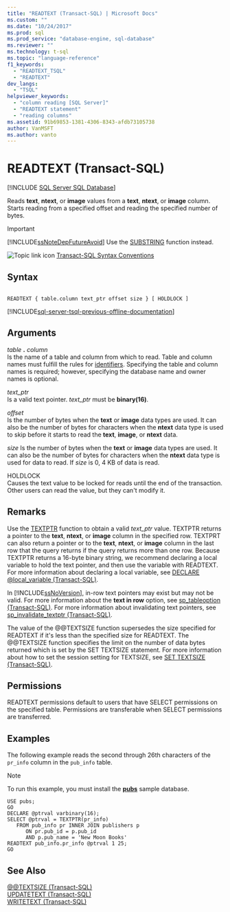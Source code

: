 ```yaml
---
title: "READTEXT (Transact-SQL) | Microsoft Docs"
ms.custom: ""
ms.date: "10/24/2017"
ms.prod: sql
ms.prod_service: "database-engine, sql-database"
ms.reviewer: ""
ms.technology: t-sql
ms.topic: "language-reference"
f1_keywords: 
  - "READTEXT_TSQL"
  - "READTEXT"
dev_langs: 
  - "TSQL"
helpviewer_keywords: 
  - "column reading [SQL Server]"
  - "READTEXT statement"
  - "reading columns"
ms.assetid: 91b69853-1381-4306-8343-afdb73105738
author: VanMSFT
ms.author: vanto
---
```

# READTEXT (Transact-SQL)
[!INCLUDE [SQL Server SQL Database](../../includes/applies-to-version/sql-asdb.md)]

Reads **text**, **ntext**, or **image** values from a **text**, **ntext**, or **image** column. Starts reading from a specified offset and reading the specified number of bytes.  
  
> [!IMPORTANT]  
>  [!INCLUDE[ssNoteDepFutureAvoid](../../includes/ssnotedepfutureavoid-md.md)] Use the [SUBSTRING](../../t-sql/functions/substring-transact-sql.md) function instead.  
  
![Topic link icon](../../database-engine/configure-windows/media/topic-link.gif "Topic link icon") [Transact-SQL Syntax Conventions](../../t-sql/language-elements/transact-sql-syntax-conventions-transact-sql.md)  
  
## Syntax  
  
```syntaxsql
  
READTEXT { table.column text_ptr offset size } [ HOLDLOCK ]  
```  
  
[!INCLUDE[sql-server-tsql-previous-offline-documentation](../../includes/sql-server-tsql-previous-offline-documentation.md)]

## Arguments
_table_ **.** _column_  
Is the name of a table and column from which to read. Table and column names must fulfill the rules for [identifiers](../../relational-databases/databases/database-identifiers.md). Specifying the table and column names is required; however, specifying the database name and owner names is optional.  
  
_text\_ptr_  
Is a valid text pointer. _text\_ptr_ must be **binary(16)**.  
  
_offset_  
Is the number of bytes when the **text** or **image** data types are used. It can also be the number of bytes for characters when the **ntext** data type is used to skip before it starts to read the **text**, **image**, or **ntext** data.  
  
_size_
Is the number of bytes when the **text** or **image** data types are used. It can also be the number of bytes for characters when the **ntext** data type is used for data to read. If _size_ is 0, 4 KB of data is read.  
  
HOLDLOCK  
Causes the text value to be locked for reads until the end of the transaction. Other users can read the value, but they can't modify it.  
  
## Remarks  
Use the [TEXTPTR](../../t-sql/functions/text-and-image-functions-textptr-transact-sql.md) function to obtain a valid _text\_ptr_ value. TEXTPTR returns a pointer to the **text**, **ntext**, or **image** column in the specified row. TEXTPRT can also return a pointer or to the **text**, **ntext**, or **image** column in the last row that the query returns if the query returns more than one row. Because TEXTPTR returns a 16-byte binary string, we recommend declaring a local variable to hold the text pointer, and then use the variable with READTEXT. For more information about declaring a local variable, see [DECLARE @local_variable &#40;Transact-SQL&#41;](../../t-sql/language-elements/declare-local-variable-transact-sql.md).  
  
In [!INCLUDE[ssNoVersion](../../includes/ssnoversion-md.md)], in-row text pointers may exist but may not be valid. For more information about the **text in row** option, see [sp_tableoption &#40;Transact-SQL&#41;](../../relational-databases/system-stored-procedures/sp-tableoption-transact-sql.md). For more information about invalidating text pointers, see [sp_invalidate_textptr &#40;Transact-SQL&#41;](../../relational-databases/system-stored-procedures/sp-invalidate-textptr-transact-sql.md).  
  
The value of the @@TEXTSIZE function supersedes the size specified for READTEXT if it's less than the specified size for READTEXT. The @@TEXTSIZE function specifies the limit on the number of data bytes returned which is set by the SET TEXTSIZE statement. For more information about how to set the session setting for TEXTSIZE, see [SET TEXTSIZE &#40;Transact-SQL&#41;](../../t-sql/statements/set-textsize-transact-sql.md).  
  
## Permissions  
READTEXT permissions default to users that have SELECT permissions on the specified table. Permissions are transferable when SELECT permissions are transferred.  
  
## Examples  
The following example reads the second through 26th characters of the `pr_info` column in the `pub_info` table.  
  
> [!NOTE]  
>  To run this example, you must install the [**pubs**](https://github.com/microsoft/sql-server-samples/tree/master/samples/databases) sample database.  
  
```  
USE pubs;  
GO  
DECLARE @ptrval varbinary(16);  
SELECT @ptrval = TEXTPTR(pr_info)   
   FROM pub_info pr INNER JOIN publishers p  
      ON pr.pub_id = p.pub_id   
      AND p.pub_name = 'New Moon Books'  
READTEXT pub_info.pr_info @ptrval 1 25;  
GO  
```  
  
## See Also  
[@@TEXTSIZE &#40;Transact-SQL&#41;](../../t-sql/functions/textsize-transact-sql.md)   
[UPDATETEXT &#40;Transact-SQL&#41;](../../t-sql/queries/updatetext-transact-sql.md)   
[WRITETEXT &#40;Transact-SQL&#41;](../../t-sql/queries/writetext-transact-sql.md)  
  
  
